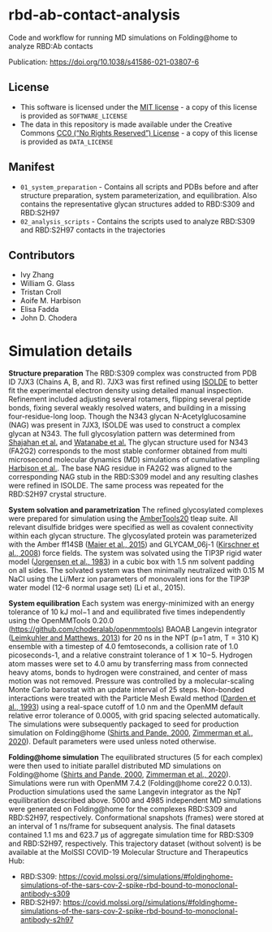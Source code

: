 # rbd-ab-contact-analysis
Code and workflow for running MD simulations on Folding@home to analyze RBD:Ab contacts

Publication: https://doi.org/10.1038/s41586-021-03807-6

## License
* This software is licensed under the [MIT license](https://opensource.org/licenses/MIT) - a copy of this license is provided as `SOFTWARE_LICENSE`
* The data in this repository is made available under the Creative Commons [CC0 (“No Rights Reserved”) License](https://creativecommons.org/share-your-work/public-domain/cc0/) - a copy of this license is provided as `DATA_LICENSE`

## Manifest

* `01_system_preparation` - Contains all scripts and PDBs before and after structure preparation, system parameterization, and equilibration. Also contains the representative glycan structures added to RBD:S309 and RBD:S2H97
* `02_analysis_scripts` - Contains the scripts used to analyze RBD:S309 and RBD:S2H97 contacts in the trajectories

## Contributors

* Ivy Zhang
* William G. Glass
* Tristan Croll
* Aoife M. Harbison
* Elisa Fadda
* John D. Chodera

# Simulation details

**Structure preparation**
The RBD:S309 complex was constructed from PDB ID 7JX3 (Chains A, B, and R). 7JX3 was first refined using [ISOLDE](https://isolde.cimr.cam.ac.uk/) to better fit the experimental electron density using detailed manual inspection. Refinement included adjusting several rotamers, flipping several peptide bonds, fixing several weakly resolved waters, and building in a missing four-residue-long loop. Though the N343 glycan N-Acetylglucosamine (NAG) was present in 7JX3, ISOLDE was used to construct a complex glycan at N343. The full glycosylation pattern was determined from [Shajahan et al.](http://doi.org/10.1093/glycob/cwaa101) and [Watanabe et al.](http://doi.org/10.1126/science.abb9983) The glycan structure used for N343 (FA2G2) corresponds to the most stable conformer obtained from multi microsecond molecular dynamics (MD) simulations of cumulative sampling [Harbison et al.](http://doi.org/10.1093/glycob/cwy097). The base NAG residue in FA2G2 was aligned to the corresponding NAG stub in the RBD:S309 model and any resulting clashes were refined in ISOLDE. The same process was repeated for the RBD:S2H97 crystal structure.

**System solvation and parametrization**
The refined glycosylated complexes were prepared for simulation using the [AmberTools20](https://ambermd.org/AmberTools.php) tleap suite. All relevant disulfide bridges were specified as well as covalent connectivity within each glycan structure. The glycosylated protein was parameterized with the Amber ff14SB ([Maier et al., 2015](https://doi.org/10.1021/acs.jctc.5b00255)) and GLYCAM_06j-1 ([Kirschner et al., 2008](https://doi.org/10.1002/jcc.20820)) force fields. The system was solvated using the TIP3P rigid water model ([Jorgensen et al., 1983](https://doi.org/10.1063/1.445869)) in a cubic box with 1.5 nm solvent padding on all sides. The solvated system was then minimally neutralized with 0.15 M NaCl using the Li/Merz ion parameters of monovalent ions for the TIP3P water model (12-6 normal usage set) (Li et al., 2015).

**System equilibration**
Each system was energy-minimized with an energy tolerance of 10 kJ mol−1 and and equilibrated five times independently using the OpenMMTools 0.20.0 (https://github.com/choderalab/openmmtools) BAOAB Langevin integrator ([Leimkuhler and Matthews, 2013](https://doi.org/10.1063/1.4802990)) for 20 ns in the NPT (p=1 atm, T = 310 K) ensemble with a timestep of 4.0 femtoseconds, a collision rate of 1.0 picoseconds-1, and a relative constraint tolerance of 1 ✕ 10−5. Hydrogen atom masses were set to 4.0 amu by transferring mass from connected heavy atoms, bonds to hydrogen were constrained, and center of mass motion was not removed. Pressure was controlled by a molecular-scaling Monte Carlo barostat with an update interval of 25 steps. Non-bonded interactions were treated with the Particle Mesh Ewald method ([Darden et al., 1993](https://doi.org/10.1063/1.464397)) using a real-space cutoff of 1.0 nm and the OpenMM default relative error tolerance of 0.0005, with grid spacing selected automatically. The simulations were subsequently packaged to seed for production simulation on Folding@home ([Shirts and Pande, 2000](https://science.sciencemag.org/content/290/5498/1903.full), [Zimmerman et al., 2020](https://doi.org/10.1101/2020.06.27.175430)). Default parameters were used unless noted otherwise.

**Folding@home simulation**
The equilibrated structures (5 for each complex) were then used to initiate parallel distributed MD simulations on Folding@home ([Shirts and Pande, 2000](https://science.sciencemag.org/content/290/5498/1903.full), [Zimmerman et al., 2020](https://doi.org/10.1101/2020.06.27.175430)). Simulations were run with OpenMM 7.4.2 (Folding@home core22 0.0.13). Production simulations used the same Langevin integrator as the NpT equilibration described above. 5000 and 4985 independent MD simulations were generated on Folding@home for the complexes RBD:S309 and RBD:S2H97, respectively. Conformational snapshots (frames) were stored at an interval of 1 ns/frame for subsequent analysis. The final datasets contained 1.1 ms and 623.7 µs of aggregate simulation time for RBD:S309 and RBD:S2H97, respectively. This trajectory dataset (without solvent) is be available at the MolSSI COVID-19 Molecular Structure and Therapeutics Hub:
- RBD:S309: https://covid.molssi.org//simulations/#foldinghome-simulations-of-the-sars-cov-2-spike-rbd-bound-to-monoclonal-antibody-s309
- RBD:S2H97: https://covid.molssi.org//simulations/#foldinghome-simulations-of-the-sars-cov-2-spike-rbd-bound-to-monoclonal-antibody-s2h97 
